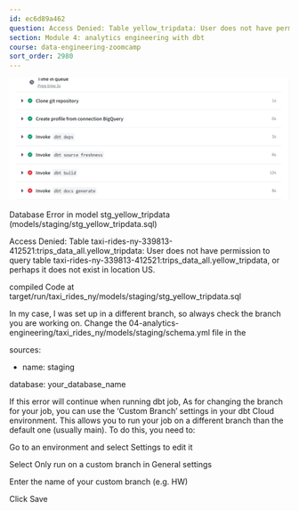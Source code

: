 ```yaml
---
id: ec6d89a462
question: Access Denied: Table yellow_tripdata: User does not have permission to query table yellow_tripdata, or perhaps it does not exist in location US.
section: Module 4: analytics engineering with dbt
course: data-engineering-zoomcamp
sort_order: 2980
---
```


![Image](images/data-engineering-zoomcamp/image_ee3efac5.png)

Database Error in model stg_yellow_tripdata (models/staging/stg_yellow_tripdata.sql)

Access Denied: Table taxi-rides-ny-339813-412521:trips_data_all.yellow_tripdata: User does not have permission to query table taxi-rides-ny-339813-412521:trips_data_all.yellow_tripdata, or perhaps it does not exist in location US.

compiled Code at target/run/taxi_rides_ny/models/staging/stg_yellow_tripdata.sql

In my case, I was set up in a different branch, so always check the branch you are working on. Change the 04-analytics-engineering/taxi_rides_ny/models/staging/schema.yml file in the

sources:

- name: staging

database: your_database_name

If this error will continue when running dbt job, As for changing the branch for your job, you can use the ‘Custom Branch’ settings in your dbt Cloud environment. This allows you to run your job on a different branch than the default one (usually main). To do this, you need to:

Go to an environment and select Settings to edit it

Select Only run on a custom branch in General settings

Enter the name of your custom branch (e.g. HW)

Click Save

